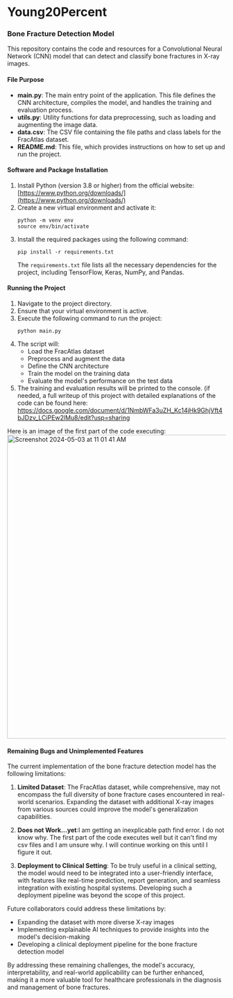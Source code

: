 # Young20Percent
 ### Bone Fracture Detection Model

This repository contains the code and resources for a Convolutional Neural Network (CNN) model that can detect and classify bone fractures in X-ray images.

#### File Purpose

- **main.py**: The main entry point of the application. This file defines the CNN architecture, compiles the model, and handles the training and evaluation process.
- **utils.py**: Utility functions for data preprocessing, such as loading and augmenting the image data.
- **data.csv**: The CSV file containing the file paths and class labels for the FracAtlas dataset.
- **README.md**: This file, which provides instructions on how to set up and run the project.

#### Software and Package Installation

1. Install Python (version 3.8 or higher) from the official website: [https://www.python.org/downloads/](https://www.python.org/downloads/)
2. Create a new virtual environment and activate it:
   ```
   python -m venv env
   source env/bin/activate
   ```
3. Install the required packages using the following command:
   ```
   pip install -r requirements.txt
   ```
   The `requirements.txt` file lists all the necessary dependencies for the project, including TensorFlow, Keras, NumPy, and Pandas.

#### Running the Project

1. Navigate to the project directory.
2. Ensure that your virtual environment is active.
3. Execute the following command to run the project:
   ```
   python main.py
   ```
4. The script will:
   - Load the FracAtlas dataset
   - Preprocess and augment the data
   - Define the CNN architecture
   - Train the model on the training data
   - Evaluate the model's performance on the test data
5. The training and evaluation results will be printed to the console.
(if needed, a full writeup of this project with detailed explanations of the code can be found here: https://docs.google.com/document/d/1NmbWFa3uZH_Kc14jHk9GhjVft4bJDzv_LCiPEw2lMu8/edit?usp=sharing

Here is an image of the first part of the code executing: <img width="700" alt="Screenshot 2024-05-03 at 11 01 41 AM" src="https://github.com/Fyoung24/Young20Percent/assets/95723225/c465a2e7-5f4e-4b52-b2ef-ed3a630d260d">

#### Remaining Bugs and Unimplemented Features

The current implementation of the bone fracture detection model has the following limitations:


1. **Limited Dataset**: The FracAtlas dataset, while comprehensive, may not encompass the full diversity of bone fracture cases encountered in real-world scenarios. Expanding the dataset with additional X-ray images from various sources could improve the model's generalization capabilities.

2. **Does not Work...yet**:I am getting an inexplicable path find error. I do not know why. The first part of the code executes well but it can't find my csv files and I am unsure why. I will continue working on this until I figure it out.

3. **Deployment to Clinical Setting**: To be truly useful in a clinical setting, the model would need to be integrated into a user-friendly interface, with features like real-time prediction, report generation, and seamless integration with existing hospital systems. Developing such a deployment pipeline was beyond the scope of this project.

Future collaborators could address these limitations by:

- Expanding the dataset with more diverse X-ray images
- Implementing explainable AI techniques to provide insights into the model's decision-making
- Developing a clinical deployment pipeline for the bone fracture detection model

By addressing these remaining challenges, the model's accuracy, interpretability, and real-world applicability can be further enhanced, making it a more valuable tool for healthcare professionals in the diagnosis and management of bone fractures.






